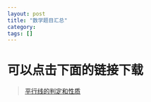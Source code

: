 ```yaml
---
layout: post
title: "数学题目汇总"
category: 
tags: []
---
```

# 可以点击下面的链接下载 #

>[平行线的判定和性质](https://pan.baidu.com/s/1BlwDAMgTOzcLq8XtnE2Ifg)